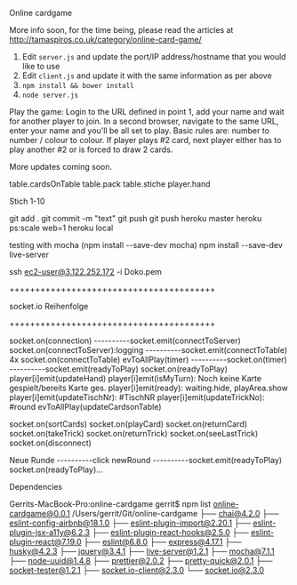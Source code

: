 Online cardgame

More info soon, for the time being, please read the articles at <a href="http://tamaspiros.co.uk/category/online-card-game/">http://tamaspiros.co.uk/category/online-card-game/</a>

1. Edit <code>server.js</code> and update the port/IP address/hostname that you would like to use
2. Edit <code>client.js</code> and update it with the same information as per above
3. <code>npm install && bower install</code>
4. <code>node server.js</code>

Play the game:
Login to the URL defined in point 1, add your name and wait for another player to join. In a second browser, navigate to the same URL, enter your name and you'll be all set to play. Basic rules are: number to number / colour to colour. If player plays #2 card, next player either has to play another #2 or is forced to draw 2 cards.

More updates coming soon.

table.cardsOnTable
table.pack
table.stiche
player.hand

Stich 1-10

git add .
git commit -m "text"
git push
git push heroku master
heroku ps:scale web=1
heroku local

testing with mocha (npm install --save-dev mocha)
npm install --save-dev live-server

ssh ec2-user@3.122.252.172 -i Doko.pem

++++++++++++++++++++++++++++++++++++++++

socket.io Reihenfolge

++++++++++++++++++++++++++++++++++++++++

socket.on(connection)
----------socket.emit(connectToServer)
socket.on(connectToServer):logging
----------socket.emit(connectToTable) 4x
socket.on(connectToTable)
evToAllPlay(timer)
----------socket.on(timer)
----------socket.emit(readyToPlay)
socket.on(readyToPlay)
player[i]emit(updateHand)
player[i]emit(isMyTurn): Noch keine Karte gespielt/bereits Karte ges.
player[i]emit(ready): waiting.hide, playArea.show
player[i]emit(updateTischNr): #TischNR
player[i]emit(updateTrickNo): #round
evToAllPlay(updateCardsonTable)

socket.on(sortCards)
socket.on(playCard)
socket.on(returnCard)
socket.on(takeTrick)
socket.on(returnTrick)
socket.on(seeLastTrick)
socket.on(disconnect)

Neue Runde
----------click newRound
----------socket.emit(readyToPlay)
socket.on(readyToPlay)...

Dependencies

Gerrits-MacBook-Pro:online-cardgame gerrit\$ npm list
online-cardgame@0.0.1 /Users/gerrit/Git/online-cardgame
├── chai@4.2.0
├── eslint-config-airbnb@18.1.0
├── eslint-plugin-import@2.20.1
├── eslint-plugin-jsx-a11y@6.2.3
├── eslint-plugin-react-hooks@2.5.0
├── eslint-plugin-react@7.19.0
├── eslint@6.8.0
├── express@4.17.1
├── husky@4.2.3
├── jquery@3.4.1
├── live-server@1.2.1
├── mocha@7.1.1
├── node-uuid@1.4.8
├── prettier@2.0.2
├── pretty-quick@2.0.1
├── socket-tester@1.2.1
├── socket.io-client@2.3.0
└── socket.io@2.3.0
